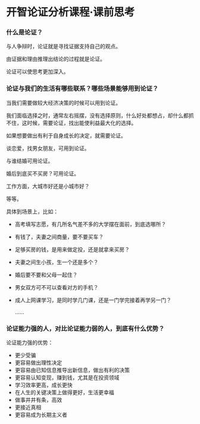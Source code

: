 # 开智论证分析课程·课前思考

### 什么是论证？

与人争辩时，论证就是寻找证据支持自己的观点。

由证据和理由推理出结论的过程就是论证。

论证可以使思考更加深入。

### 论证与我们的生活有哪些联系？哪些场景能够用到论证？

当我们需要做较大经济决策的时候可以用到论证。

我们面临选择之时，通常左右摇摆，没有选择原则，什么好处都想占，却什么都抓不住，这时候，需要论证，找出能使利益最大化的选择。

如果想要做出有利于自身成长的决定，就需要论证。

谈恋爱，找男女朋友，可用到论证。

与谁结婚可用论证。

婚后到底买不买房？可用论证。

工作方面，大城市好还是小城市好？

等等。

具体到场景上，比如：

- 高考填写志愿，有几所名气差不多的大学摆在面前，到底选哪所？

- 有钱了，夫妻之间商量，要不要买车？

- 足够买房的钱，是用来做定投，还是就拿来买房？

- 夫妻之间生小孩，生一个还是多个？

- 婚后要不要和父母一起住？

- 男女双方可不可以查看对方的手机？

- 成人上网课学习，是同时学几门课，还是一门学完接着再学另一门？

  ……



### 论证能力强的人，对比论证能力弱的人，到底有什么优势？

论证能力强的优势：

- 更少受骗
- 更容易做出理性决定
- 更容易由已知信息推导出新信息，做出有利的决策
- 更容易认知变现，赚到钱，尤其是在投资领域
- 学习效率更高，成长更快
- 在人生的关键决策上做得更好，生活更幸福
- 做事井井有条，高效
- 更接近真相
- 更容易成为长期主义者